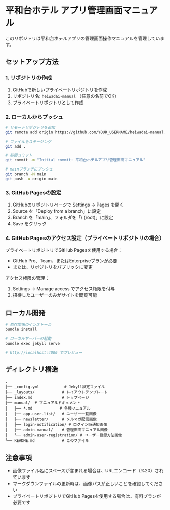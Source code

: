 # 平和台ホテル アプリ管理画面マニュアル

このリポジトリは平和台ホテルアプリの管理画面操作マニュアルを管理しています。

## セットアップ方法

### 1. リポジトリの作成

1. GitHubで新しいプライベートリポジトリを作成
2. リポジトリ名: `heiwadai-manual` （任意の名前でOK）
3. プライベートリポジトリとして作成

### 2. ローカルからプッシュ

```bash
# リモートリポジトリを追加
git remote add origin https://github.com/YOUR_USERNAME/heiwadai-manual.git

# ファイルをステージング
git add .

# 初回コミット
git commit -m "Initial commit: 平和台ホテルアプリ管理画面マニュアル"

# mainブランチにプッシュ
git branch -M main
git push -u origin main
```

### 3. GitHub Pagesの設定

1. GitHubのリポジトリページで Settings → Pages を開く
2. Source を「Deploy from a branch」に設定
3. Branch を「main」、フォルダを「/ (root)」に設定
4. Save をクリック

### 4. GitHub Pagesのアクセス設定（プライベートリポジトリの場合）

プライベートリポジトリでGitHub Pagesを使用する場合：
- GitHub Pro、Team、またはEnterpriseプランが必要
- または、リポジトリをパブリックに変更

アクセス権限の管理：
1. Settings → Manage access でアクセス権限を付与
2. 招待したユーザーのみがサイトを閲覧可能

## ローカル開発

```bash
# 依存関係のインストール
bundle install

# ローカルサーバーの起動
bundle exec jekyll serve

# http://localhost:4000 でプレビュー
```

## ディレクトリ構造

```
.
├── _config.yml           # Jekyll設定ファイル
├── _layouts/            # レイアウトテンプレート
├── index.md             # トップページ
├── manual/  # マニュアルドキュメント
│   ├── *.md            # 各種マニュアル
│   ├── app-user-list/   # ユーザー一覧画像
│   ├── newsletter/      # メルマガ配信画像
│   ├── login-notification/ # ログイン時通知画像
│   ├── admin-manual/    # 管理画面マニュアル画像
│   └── admin-user-registration/ # ユーザー登録方法画像
└── README.md            # このファイル
```

## 注意事項

- 画像ファイル名にスペースが含まれる場合は、URLエンコード（%20）されています
- マークダウンファイルの更新時は、画像パスが正しいことを確認してください
- プライベートリポジトリでGitHub Pagesを使用する場合は、有料プランが必要です